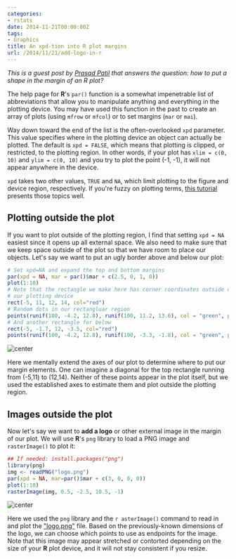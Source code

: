 ```yaml
---
categories:
- rstats
date: 2014-11-21T00:00:00Z
tags:
- Graphics
title: An xpd-tion into R plot margins
url: /2014/11/21/add-logo-in-r
---
```


_This is a guest post by [Prasad Patil](http://www.biostat.jhsph.edu/~prpatil/) that answers the question: how to put a shape in the margin of an R plot?_

The help page for __R__'s `par()` function is a somewhat impenetrable list 
of abbreviations that allow you to manipulate anything and everything
in the plotting device. You may have used this function in the past
to create an array of plots (using `mfrow` or `mfcol`) or to set margins
(`mar` or `mai`).

Way down toward the end of the list is the often-overlooked `xpd` parameter.
This value specifies where in the plotting device an object can actually 
be plotted. The default is `xpd = FALSE`, which means that plotting is clipped,
or restricted, to the plotting region. In other words, if your plot has 
`xlim = c(0, 10)` and `ylim = c(0, 10)` and you try to plot the point (-1,  -1), it will 
not appear anywhere in the device.

`xpd` takes two other values, `TRUE` and `NA`, which limit plotting to the figure 
and device region, respectively. If you're fuzzy on plotting terms, [this 
tutorial](http://research.stowers-institute.org/mcm/efg/R/Graphics/Basics/mar-oma/index.htm) 
presents those topics well.

## Plotting outside the plot

If you want to plot outside of the plotting region, I find that setting `xpd = NA` 
easiest since it opens up all external space. We also need to make sure that we 
keep space outside of the plot so that we have room to place our objects. Let's 
say we want to put an ugly border above and below our plot:


```r
# Set xpd=NA and expand the top and bottom margins
par(xpd = NA, mar = par()$mar + c(2.5, 0, 1, 0))
plot(1:10)
# Note that the rectangle we make here has corner coordinates outside of
# our plotting device
rect(-5, 11, 12, 14, col="red")
# Random dots in our rectangluar region
points(runif(100, -4.2, 12.8), runif(100, 11.2, 13.6), col = "green", pch = 19, cex = 1.2)
# And another rectangle for below
rect(-5, -1.7, 12, -3.5, col="red")
points(runif(100, -4.2, 12.8), runif(100, -3.3, -1.8), col = "green", pch = 19, cex = 1.2)
```

![center](http://lcolladotor.github.io/figs/2014-11-21-add-logo-in-R/plot-1.png) 

Here we mentally extend the axes of our plot to determine where to put 
our margin elements. One can imagine a diagonal for the top rectangle 
running from (-5,11) to (12,14). Neither of these points appear in the plot 
itself, but we used the established axes to estimate them and plot outside 
the plotting region.

## Images outside the plot

Now let's say we want to __add a logo__ or other external image in the margin 
of our plot. We will use __R__'s `png` library to load a PNG image and 
`rasterImage()` to plot it:


```r
## If needed: install.packages("png")
library(png)
img <- readPNG("logo.png")
par(xpd = NA, mar=par()$mar + c(3, 0, 0, 0))
plot(1:10)
rasterImage(img, 0.5, -2.5, 10.5, -1)
```

![center](http://lcolladotor.github.io/figs/2014-11-21-add-logo-in-R/imgplot-1.png) 

Here we used the ```png``` library and the ```r
asterImage()``` command to read in and 
plot the ["logo.png"](http://lcolladotor.github.io/figs/2014-11-21-add-logo-in-R/logo.png) file. Based on the previously-known dimensions of the 
logo, we can choose which points to use as endpoints for the image. Note 
that this image may appear stretched or contorted depending on the size 
of your __R__ plot device, and it will not stay consistent if you resize.

